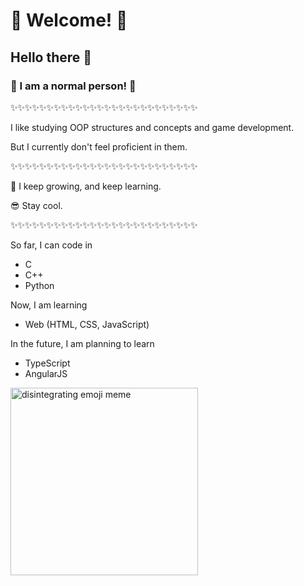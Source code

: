 # 🌱 Welcome! 🌱

## Hello there 👋

### 🌱 I am a normal person! 🌱

✨✨✨✨✨✨✨✨✨✨✨✨✨✨✨✨✨✨✨✨✨✨✨✨✨✨

I like studying OOP structures and concepts and game development.

But I currently don't feel proficient in them.

✨✨✨✨✨✨✨✨✨✨✨✨✨✨✨✨✨✨✨✨✨✨✨✨✨✨

🌱 I keep growing, and keep learning.

😎 Stay cool.

✨✨✨✨✨✨✨✨✨✨✨✨✨✨✨✨✨✨✨✨✨✨✨✨✨✨

So far, I can code in
- C
- C++
- Python

Now, I am learning
- Web (HTML, CSS, JavaScript)

In the future, I am planning to learn
- TypeScript
- AngularJS

<img src="https://i.kym-cdn.com/photos/images/newsfeed/002/369/918/dee.gif" alt="disintegrating emoji meme" width="300px">

<!--
**KenChen9/KenChen9** is a ✨ _special_ ✨ repository because its `README.md` (this file) appears on your GitHub profile.

Here are some ideas to get you started:

- 🔭 I’m currently working on ...
- 🌱 I’m currently learning ...
- 👯 I’m looking to collaborate on ...
- 🤔 I’m looking for help with ...
- 💬 Ask me about ...
- 📫 How to reach me: ...
- 😄 Pronouns: ...
- ⚡ Fun fact: ...
-->
